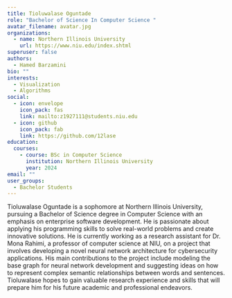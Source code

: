 ```yaml
---
title: Tioluwalase Oguntade
role: "Bachelor of Science In Computer Science "
avatar_filename: avatar.jpg
organizations:
  - name: Northern Illinois University
    url: https://www.niu.edu/index.shtml
superuser: false
authors:
  - Hamed Barzamini
bio: ""
interests:
  - Visualization
  - Algorithms
social:
  - icon: envelope
    icon_pack: fas
    link: mailto:z1927111@students.niu.edu
  - icon: github
    icon_pack: fab
    link: https://github.com/12lase
education:
  courses:
    - course: BSc in Computer Science
      institution: Northern Illinois University
      year: 2024
email: ""
user_groups:
  - Bachelor Students
---
```

Tioluwalase Oguntade is a sophomore at Northern Illinois University, pursuing a Bachelor of Science degree in Computer Science with an emphasis on enterprise software development. He is passionate about applying his programming skills to solve real-world problems and create innovative solutions. He is currently working as a research assistant for Dr. Mona Rahimi, a professor of computer science at NIU, on a project that involves developing a novel neural network architecture for cybersecurity applications.
His main contributions to the project include modeling the base graph for neural network development and suggesting ideas on how to represent complex semantic relationships between words and sentences. Tioluwalase hopes to gain valuable research experience and skills that will prepare him for
his future academic and professional endeavors.
